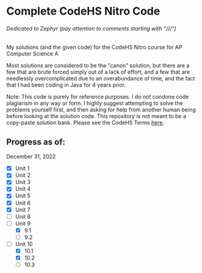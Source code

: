 # Complete CodeHS Nitro Code
###### Dedicated to Zephyr (pay attention to comments starting with "///")
My solutions (and the given code) for the CodeHS Nitro course for AP Computer Science A 

Most solutions are considered to be the "canon" solution, but there are a few that are brute forced simply out of a lack of effort, and a few that are needlessly overcomplicated due to an overabundance of time, and the fact that I had been coding in Java for 4 years prior.

Note: This code is purely for reference purposes. I do not condone code plagiarism in any way or form. I highly suggest attempting to solve the problems yourself first, and then asking for help from another human being before looking at the solution code. This repository is not meant to be a copy-paste solution bank. 
Please see the CodeHS Terms [here](https://codehs.com/terms).

## Progress as of:
December 31, 2022

- [x] Unit 1
- [x] Unit 2
- [x] Unit 3 
- [x] Unit 4
- [x] Unit 5
- [x] Unit 6
- [x] Unit 7
- [ ] Unit 8
- [ ] Unit 9
  - [x] 9.1 
  - [ ] 9.2
- [ ] Unit 10
  - [x] 10.1
  - [x] 10.2
  - [ ] 10.3
